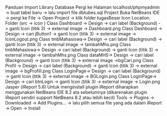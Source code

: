 Panduan Import Library
	Database
    Pergi ke Halaman localhost/phpmyadmin -> buat tabel baru -> lalu import file dbtubes.sql
	Project
    Buka NetBeans IDE -> pergi ke File -> Open Project -> klik folder tugasBesar
	Icon
	Location Folder (src -> icon )
    Class Dashboard -> Design -> cari label (Background) -> ganti Icon (titik 3) -> external image -> Dashboard.png
    Class Dashboard -> Design -> cari jButton1 -> ganti Icon (titik 3) -> external image -> IconLogout.png
    Class tmbMahasiswa-> Design -> cari label (Background) -> ganti Icon (titik 3) -> external image -> tambahMhs.png
    Class tmbMahasiswa-> Design -> cari label (Background) -> ganti Icon (titik 3) -> external image -> tambahMhs.png
    Class dataMHS-> Design -> cari label (Background) -> ganti Icon (titik 3) -> external image ->bgCari.png
    Class Profil -> Design -> cari label (Background) -> ganti Icon (titik 3) -> external image -> bgProfill.png
    Class LoginPage-> Design -> cari label (Background) -> ganti Icon (titik 3) -> external image -> BGLogin.png
    Class LoginPage-> Design -> cari btnLogin -> ganti Icon (titik 3) -> external image -> Login.png
  Jasper (iReport 5.6)
    Untuk menginstall plugin iReport diharapkan menggunakan NetBeans IDE 8.2 ata sebelumnya (dikarenakan plugin iReport sendiri support NetBeans 8.2 atau lebih kecil)
    Tools ->  Plugins -> Downloaded -> Add Plugins… -> lalu pilih semua file yang ada dalam iReport -> Open -> Install
